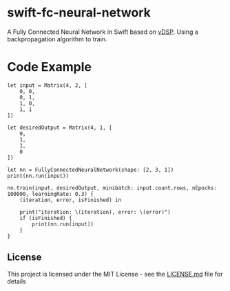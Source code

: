 # swift-fc-neural-network
A Fully Connected Neural Network in Swift based on [vDSP](https://developer.apple.com/reference/accelerate/vdsp). Using a backpropagation algorithm to train.

# Code Example

```
let input = Matrix(4, 2, [
    0, 0,
    0, 1,
    1, 0,
    1, 1
])

let desiredOutput = Matrix(4, 1, [
    0,
    1,
    1,
    0
])

let nn = FullyConnectedNeuralNetwork(shape: [2, 3, 1])
print(nn.run(input))

nn.train(input, desiredOutput, minibatch: input.count.rows, nEpochs: 100000, learningRate: 0.3) { 
	(iteration, error, isFinished) in
	
    print("iteration: \(iteration), error: \(error)")
    if (isFinished) {
        print(nn.run(input))
    }
}

```

## License

This project is licensed under the MIT License - see the [LICENSE.md](LICENSE.txt) file for details